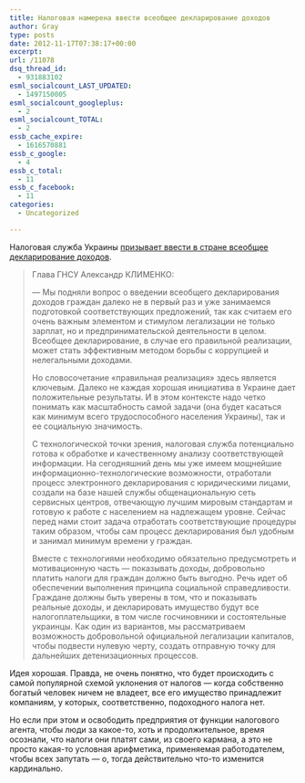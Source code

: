 ```yaml
---
title: Налоговая намерена ввести всеобщее декларирование доходов
author: Gray
type: posts
date: 2012-11-17T07:38:17+00:00
excerpt:
url: /11078
dsq_thread_id:
  - 931883102
esml_socialcount_LAST_UPDATED:
  - 1497150005
esml_socialcount_googleplus:
  - 2
esml_socialcount_TOTAL:
  - 2
essb_cache_expire:
  - 1616570881
essb_c_google:
  - 4
essb_c_total:
  - 11
essb_c_facebook:
  - 11
categories:
  - Uncategorized

---
```








Налоговая служба Украины [призывает ввести в стране всеобщее декларирование доходов][1]. 

> Глава ГНСУ Александр КЛИМЕНКО:
> 
> — Мы подняли вопрос о введении всеобщего декларирования доходов граждан далеко не в первый раз и уже занимаемся подготовкой соответствующих предложений, так как считаем его очень важным элементом и стимулом легализации не только зарплат, но и предпринимательской деятельности в целом. Всеобщее декларирование, в случае его правильной реализации, может стать эффективным методом борьбы с коррупцией и нелегальными доходами.
> 
> Но словосочетание «правильная реализация» здесь является ключевым. Далеко не каждая хорошая инициатива в Украине дает положительные результаты. И в этом контексте надо четко понимать как масштабность самой задачи (она будет касаться как минимум всего трудоспособного населения Украины), так и ее социальную значимость.
> 
> С технологической точки зрения, налоговая служба потенциально готова к обработке и качественному анализу соответствующей информации. На сегодняшний день мы уже имеем мощнейшие информационно-технологические возможности, отработали процесс электронного декларирования с юридическими лицами, создали на базе нашей службы общенациональную сеть сервисных центров, отвечающую лучшим мировым стандартам и готовую к работе с населением на надлежащем уровне. Сейчас перед нами стоит задача отработать соответствующие процедуры таким образом, чтобы сам процесс декларирования был удобным и занимал минимум времени у граждан.
> 
> Вместе с технологиями необходимо обязательно предусмотреть и мотивационную часть — показывать доходы, добровольно платить налоги для граждан должно быть выгодно. Речь идет об обеспечении выполнения принципа социальной справедливости. Граждане должны быть уверены в том, что и показывать реальные доходы, и декларировать имущество будут все налогоплательщики, в том числе госчиновники и состоятельные украинцы. Как один из вариантов, мы рассматриваем возможность добровольной официальной легализации капиталов, чтобы подвести нулевую черту, создать отправную точку для дальнейших детенизационных процессов.

Идея хорошая. Правда, не очень понятно, что будет происходить с самой популярной схемой уклонения от налогов — когда собственно богатый человек ничем не владеет, все его имущество принадлежит компаниям, у которых, соответственно, подоходного налога нет.

Но если при этом и освободить предприятия от функции налогового агента, чтобы люди за какое-то, хоть и продолжительное, время осознали, что налоги они платят сами, из своего кармана, а это не просто какая-то условная арифметика, применяемая работодателем, чтобы всех запутать — о, тогда действительно что-то изменится кардинально.

 [1]: http://zn.ua/POLITICS/nalogovaya_deklaratsiya_o_namereniyah-112256.html